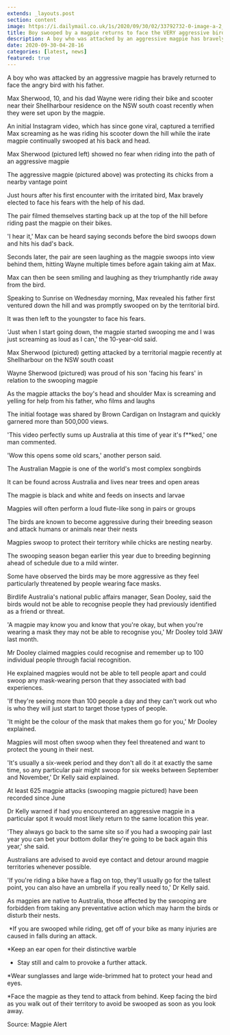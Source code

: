 ```yaml
---
extends: _layouts.post
section: content
image: https://i.dailymail.co.uk/1s/2020/09/30/02/33792732-0-image-a-2_1601430269715.jpg 
title: Boy swooped by a magpie returns to face the VERY aggressive bird 
description: A boy who was attacked by an aggressive magpie has bravely returned to face the angry bird with his father. 
date: 2020-09-30-04-28-16 
categories: [latest, news] 
featured: true 
--- 
```

A boy who was attacked by an aggressive magpie has bravely returned to face the angry bird with his father. 

Max Sherwood, 10, and his dad Wayne were riding their bike and scooter near their Shellharbour residence on the NSW south coast recently when they were set upon by the magpie. 

An initial Instagram video, which has since gone viral, captured a terrified Max screaming as he was riding his scooter down the hill while the irate magpie continually swooped at his back and head. 

Max Sherwood (pictured left) showed no fear when riding into the path of an aggressive magpie

The aggressive magpie (pictured above) was protecting its chicks from a nearby vantage point

Just hours after his first encounter with the irritated bird, Max bravely elected to face his fears with the help of his dad. 

The pair filmed themselves starting back up at the top of the hill before riding past the magpie on their bikes. 

'I hear it,' Max can be heard saying seconds before the bird swoops down and hits his dad's back. 

Seconds later, the pair are seen laughing as the magpie swoops into view behind them, hitting Wayne multiple times before again taking aim at Max. 

Max can then be seen smiling and laughing as they triumphantly ride away from the bird.  

Speaking to Sunrise on Wednesday morning, Max revealed his father first ventured down the hill and was promptly swooped on by the territorial bird.  

It was then left to the youngster to face his fears. 

'Just when I start going down, the magpie started swooping me and I was just screaming as loud as I can,' the 10-year-old said.   

Max Sherwood (pictured) getting attacked by a territorial magpie recently at Shellharbour on the NSW south coast

Wayne Sherwood (pictured) was proud of his son 'facing his fears' in relation to the swooping magpie

As the magpie attacks the boy's head and shoulder Max is screaming and yelling for help from his father, who films and laughs

The initial footage was shared by Brown Cardigan on Instagram and quickly garnered more than 500,000 views.

'This video perfectly sums up Australia at this time of year it's f**ked,' one man commented.

'Wow this opens some old scars,' another person said. 

The Australian Magpie is one of the world's most complex songbirds

It can be found across Australia and lives near trees and open areas 

The magpie is black and white and feeds on insects and larvae 

Magpies will often perform a loud flute-like song in pairs or groups

The birds are known to become aggressive during their breeding season and attack humans or animals near their nests 

Magpies swoop to protect their territory while chicks are nesting nearby.

The swooping season began earlier this year due to breeding beginning ahead of schedule due to a mild winter.

Some have observed the birds may be more aggressive as they feel particularly threatened by people wearing face masks.

Birdlife Australia's national public affairs manager, Sean Dooley, said the birds would not be able to recognise people they had previously identified as a friend or threat. 

'A magpie may know you and know that you're okay, but when you're wearing a mask they may not be able to recognise you,' Mr Dooley told 3AW last month.

Mr Dooley claimed magpies could recognise and remember up to 100 individual people through facial recognition.

He explained magpies would not be able to tell people apart and could swoop any mask-wearing person that they associated with bad experiences.

'If they're seeing more than 100 people a day and they can't work out who is who they will just start to target those types of people.

'It might be the colour of the mask that makes them go for you,' Mr Dooley explained. 

Magpies will most often swoop when they feel threatened and want to protect the young in their nest.

'It's usually a six-week period and they don't all do it at exactly the same time, so any particular pair might swoop for six weeks between September and November,' Dr Kelly said explained.

At least 625 magpie attacks (swooping magpie pictured) have been recorded since June

Dr Kelly warned if had you encountered an aggressive magpie in a particular spot it would most likely return to the same location this year.

'They always go back to the same site so if you had a swooping pair last year you can bet your bottom dollar they're going to be back again this year,' she said. 

Australians are advised to avoid eye contact and detour around magpie territories whenever possible.

'If you're riding a bike have a flag on top, they'll usually go for the tallest point, you can also have an umbrella if you really need to,' Dr Kelly said.

As magpies are native to Australia, those affected by the swooping are forbidden from taking any preventative action which may harm the birds or disturb their nests. 

 *If you are swooped while riding, get off of your bike as many injuries are caused in falls during an attack.

*Keep an ear open for their distinctive warble

* Stay still and calm to provoke a further attack.

*Wear sunglasses and large wide-brimmed hat to protect your head and eyes.

*Face the magpie as they tend to attack from behind. Keep facing the bird as you walk out of their territory to avoid be swooped as soon as you look away.

Source: Magpie Alert 

